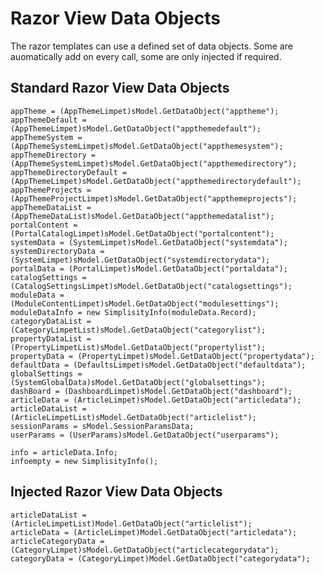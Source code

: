 # Razor View Data Objects
The razor templates can use a defined set of data objects.  Some are auomatically add on every call, some are only injected if required.  

## Standard Razor View Data Objects

    appTheme = (AppThemeLimpet)sModel.GetDataObject("apptheme");
    appThemeDefault = (AppThemeLimpet)sModel.GetDataObject("appthemedefault");
    appThemeSystem = (AppThemeSystemLimpet)sModel.GetDataObject("appthemesystem");
    appThemeDirectory = (AppThemeSystemLimpet)sModel.GetDataObject("appthemedirectory");
    appThemeDirectoryDefault = (AppThemeLimpet)sModel.GetDataObject("appthemedirectorydefault");
    appThemeProjects = (AppThemeProjectLimpet)sModel.GetDataObject("appthemeprojects");
    appThemeDataList = (AppThemeDataList)sModel.GetDataObject("appthemedatalist");
    portalContent = (PortalCatalogLimpet)sModel.GetDataObject("portalcontent");
    systemData = (SystemLimpet)sModel.GetDataObject("systemdata");
    systemDirectoryData = (SystemLimpet)sModel.GetDataObject("systemdirectorydata");
    portalData = (PortalLimpet)sModel.GetDataObject("portaldata");
    catalogSettings = (CatalogSettingsLimpet)sModel.GetDataObject("catalogsettings");
    moduleData = (ModuleContentLimpet)sModel.GetDataObject("modulesettings");
    moduleDataInfo = new SimplisityInfo(moduleData.Record);
    categoryDataList = (CategoryLimpetList)sModel.GetDataObject("categorylist");
    propertyDataList = (PropertyLimpetList)sModel.GetDataObject("propertylist");
    propertyData = (PropertyLimpet)sModel.GetDataObject("propertydata");
    defaultData = (DefaultsLimpet)sModel.GetDataObject("defaultdata");
    globalSettings = (SystemGlobalData)sModel.GetDataObject("globalsettings");
    dashBoard = (DashboardLimpet)sModel.GetDataObject("dashboard");
    articleData = (ArticleLimpet)sModel.GetDataObject("articledata");
    articleDataList = (ArticleLimpetList)sModel.GetDataObject("articlelist");
    sessionParams = sModel.SessionParamsData;
    userParams = (UserParams)sModel.GetDataObject("userparams");

    info = articleData.Info;
    infoempty = new SimplisityInfo();

## Injected Razor View Data Objects

    articleDataList = (ArticleLimpetList)Model.GetDataObject("articlelist");
    articleData = (ArticleLimpet)Model.GetDataObject("articledata");
    articleCategoryData = (CategoryLimpet)sModel.GetDataObject("articlecategorydata");
    categoryData = (CategoryLimpet)Model.GetDataObject("categorydata");
